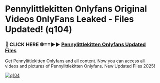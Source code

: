 # Pennylittlekitten Onlyfans Original Videos 0nlyFans Leaked - Files Updated! (q104)

<h3>🔴 CLICK HERE 🌐==►► <a href="https://tinyurl.com/ehrbuxhb" rel="nofollow">Pennylittlekitten Onlyfans Updated Files</a></h3>

Get Pennylittlekitten Onlyfans and all content. Now you can access all videos and pictures of Pennylittlekitten Onlyfans. New Updated Files 2025!

[![q104](https://i.imgur.com/lVYEuWS.gif)](https://tinyurl.com/ehrbuxhb)
